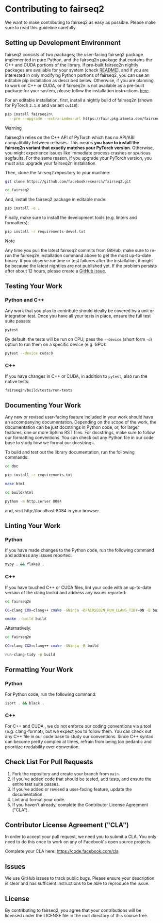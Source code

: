 # Contributing to fairseq2
We want to make contributing to fairseq2 as easy as possible. Please make sure
to read this guideline carefully.


## Setting up Development Environment
fairseq2 consists of two packages; the user-facing fairseq2 package implemented
in pure Python, and the fairseq2n package that contains the C++ and CUDA
portions of the library. If pre-built fairseq2n nightly packages are available
for your system (check [README](.#nightlies)), and if you are interested in only
modifying Python portions of fairseq2, you can use an editable pip installation
as described below. Otherwise, if you are planning to work on C++ or CUDA, or if
fairseq2n is not available as a pre-built package for your system, please follow
the installation instructions [here](INSTALL_FROM_SOURCE.md).

For an editable installation, first, install a nightly build of fairseq2n (shown
for PyTorch `2.1.0` and variant `cu118`):

```sh
pip install fairseq2n\
  --pre --upgrade --extra-index-url https://fair.pkg.atmeta.com/fairseq2/whl/nightly/pt2.1.0/cu118
```

> [!WARNING]
> fairseq2n relies on the C++ API of PyTorch which has no API/ABI compatibility
> between releases. This means **you have to install the fairseq2n variant that
> exactly matches your PyTorch version**. Otherwise, you might experience issues
> like immediate process crashes or spurious segfaults. For the same reason, if
> you upgrade your PyTorch version, you must also upgrade your fairseq2n
> installation.

Then, clone the fairseq2 repository to your machine:

```sh
git clone https://github.com/facebookresearch/fairseq2.git

cd fairseq2
```

And, install the fairseq2 package in editable mode:

```sh
pip install -e .
```

Finally, make sure to install the development tools (e.g. linters and
formatters):

```sh
pip install -r requirements-devel.txt
```

> [!NOTE]
> Any time you pull the latest fairseq2 commits from GitHub, make sure to re-run
> the fairseq2n installation command above to get the most up-to-date binary. If
> you observe runtime or test failures after the installation, it might be
> because the latest nightlies are not published yet. If the problem persists
> after about 12 hours, please create a [GitHub issue](issues).

## Testing Your Work

### Python and C++
Any work that you plan to contribute should ideally be covered by a unit or
integration test. Once you have all your tests in place, ensure the full test
suite passes:

```sh
pytest
```

By default, the tests will be run on CPU; pass the `--device` (short form `-d`)
option to run them on a specific device (e.g. GPU):

```sh
pytest --device cuda:0
```

### C++
If you have changes in C++ or CUDA, in addition to `pytest`, also run the native
tests:

```sh
fairseq2n/build/tests/run-tests
```


## Documenting Your Work
Any new or revised user-facing feature included in your work should have an
accompanying documentation. Depending on the scope of the work, the
documentation can be just docstrings in Python code, or, for larger features,
one or more Sphinx RST files. For docstrings, make sure to follow our formatting
conventions. You can check out any Python file in our code base to study how we
format our docstrings.

To build and test out the library documentation, run the following commands:

```sh
cd doc

pip install -r requirements.txt

make html

cd build/html

python -m http.server 8084
```

and, visit http://localhost:8084 in your browser.


## Linting Your Work

### Python
If you have made changes to the Python code, run the following command and
address any issues reported:

```sh
mypy . && flake8 .
```

### C++
If you have touched C++ or CUDA files, lint your code with an up-to-date version
of the clang toolkit and address any issues reported:

```sh
cd fairseq2n

CC=clang CXX=clang++ cmake -GNinja -DFAIRSEQ2N_RUN_CLANG_TIDY=ON -B build

cmake --build build
```

Alternatively:

```sh
cd fairseq2n

CC=clang CXX=clang++ cmake -GNinja -B build

run-clang-tidy -p build
```


## Formatting Your Work

### Python
For Python code, run the following command:

```sh
isort . && black .
```

### C++
For C++ and CUDA , we do not enforce our coding conventions via a tool (e.g.
clang-format), but we expect you to follow them. You can check out any C++ file
in our code base to study our conventions. Since C++ syntax can become pretty
complex at times, refrain from being too pedantic and prioritize readability
over convention.


## Check List For Pull Requests
1. Fork the repository and create your branch from `main`.
2. If you've added code that should be tested, add tests, and ensure the entire
   test suite passes.
3. If you've added or revised a user-facing feature, update the documentation.
4. Lint and format your code.
5. If you haven't already, complete the Contributor License Agreement ("CLA").


## Contributor License Agreement ("CLA")
In order to accept your pull request, we need you to submit a CLA. You only need
to do this once to work on any of Facebook's open source projects.

Complete your CLA here: <https://code.facebook.com/cla>


## Issues
We use GitHub issues to track public bugs. Please ensure your description is
clear and has sufficient instructions to be able to reproduce the issue.


## License
By contributing to fairseq2, you agree that your contributions will be licensed
under the LICENSE file in the root directory of this source tree.
